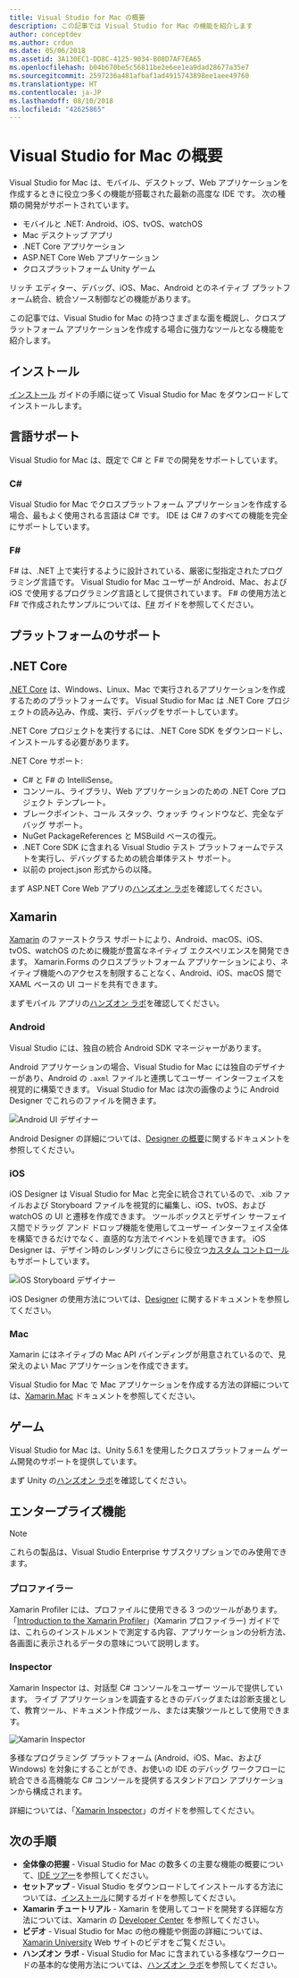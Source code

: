 ```yaml
---
title: Visual Studio for Mac の概要
description: この記事では Visual Studio for Mac の機能を紹介します
author: conceptdev
ms.author: crdun
ms.date: 05/06/2018
ms.assetid: 3A130EC1-DD8C-4125-9034-B08D7AF7EA65
ms.openlocfilehash: b04b670be5c56811be2e6ee1ea9dad28677a35e7
ms.sourcegitcommit: 2597236a481afbaf1ad4915743898ee1aee49760
ms.translationtype: HT
ms.contentlocale: ja-JP
ms.lasthandoff: 08/10/2018
ms.locfileid: "42625865"
---
```

# <a name="introducing-visual-studio-for-mac"></a>Visual Studio for Mac の概要

Visual Studio for Mac は、モバイル、デスクトップ、Web アプリケーションを作成するときに役立つ多くの機能が搭載された最新の高度な IDE です。 次の種類の開発がサポートされています。

* モバイルと .NET: Android、iOS、tvOS、watchOS
* Mac デスクトップ アプリ
* .NET Core アプリケーション
* ASP.NET Core Web アプリケーション
* クロスプラットフォーム Unity ゲーム

リッチ エディター、デバッグ、iOS、Mac、Android とのネイティブ プラットフォーム統合、統合ソース制御などの機能があります。

この記事では、Visual Studio for Mac の持つさまざまな面を概説し、クロスプラットフォーム アプリケーションを作成する場合に強力なツールとなる機能を紹介します。

## <a name="installation"></a>インストール

[インストール](installation.md) ガイドの手順に従って Visual Studio for Mac をダウンロードしてインストールします。

## <a name="language-support"></a>言語サポート

Visual Studio for Mac は、既定で C# と F# での開発をサポートしています。

### <a name="c"></a>C#

Visual Studio for Mac でクロスプラットフォーム アプリケーションを作成する場合、最もよく使用される言語は C# です。 IDE は C# 7 のすべての機能を完全にサポートしています。

### <a name="f"></a>F#

F# は、.NET 上で実行するように設計されている、厳密に型指定されたプログラミング言語です。 Visual Studio for Mac ユーザーが Android、Mac、および iOS で使用するプログラミング言語として提供されています。 F# の使用方法と F# で作成されたサンプルについては、[F#](https://developer.xamarin.com/guides/cross-platform/fsharp/) ガイドを参照してください。

## <a name="platform-support"></a>プラットフォームのサポート

## <a name="net-core"></a>.NET Core

[.NET Core](https://www.microsoft.com/net/core#macos) は、Windows、Linux、Mac で実行されるアプリケーションを作成するためのプラットフォームです。 Visual Studio for Mac は .NET Core プロジェクトの読み込み、作成、実行、デバッグをサポートしています。 

.NET Core プロジェクトを実行するには、.NET Core SDK をダウンロードし、インストールする必要があります。

.NET Core サポート:

* C# と F# の IntelliSense。
* コンソール、ライブラリ、Web アプリケーションのための .NET Core プロジェクト テンプレート。
* ブレークポイント、コール スタック、ウォッチ ウィンドウなど、完全なデバッグ サポート。
* NuGet PackageReferences と MSBuild ベースの復元。
* .NET Core SDK に含まれる Visual Studio テスト プラットフォームでテストを実行し、デバッグするための統合単体テスト サポート。
* 以前の project.json 形式からの以降。

まず ASP.NET Core Web アプリの[ハンズオン ラボ](https://github.com/Microsoft/vs4mac-labs/tree/master/Web/Getting-Started)を確認してください。

## <a name="xamarin"></a>Xamarin

[Xamarin](https://developer.xamarin.com/) のファーストクラス サポートにより、Android、macOS、iOS、tvOS、watchOS のために機能が豊富なネイティブ エクスペリエンスを開発できます。 Xamarin.Forms のクロスプラットフォーム アプリケーションにより、ネイティブ機能へのアクセスを制限することなく、Android、iOS、macOS 間で XAML ベースの UI コードを共有できます。

まずモバイル アプリの[ハンズオン ラボ](https://github.com/Microsoft/vs4mac-labs/tree/master/Mobile/Getting-Started)を確認してください。

### <a name="android"></a>Android

Visual Studio には、独自の統合 Android SDK マネージャーがあります。

Android アプリケーションの場合、Visual Studio for Mac には独自のデザイナーがあり、Android の `.axml` ファイルと連携してユーザー インターフェイスを視覚的に構築できます。 Visual Studio for Mac は次の画像のように Android Designer でこれらのファイルを開きます。

![Android UI デザイナー](media/intro-image31.png)

Android Designer の詳細については、[Designer の概要](https://developer.xamarin.com/Android/Guides/User_Interface/Designer_Overview)に関するドキュメントを参照してください。

### <a name="ios"></a>iOS

iOS Designer は Visual Studio for Mac と完全に統合されているので、.xib ファイルおよび Storyboard ファイルを視覚的に編集し、iOS、tvOS、および watchOS の UI と遷移を作成できます。 ツールボックスとデザイン サーフェイス間でドラッグ アンド ドロップ機能を使用してユーザー インターフェイス全体を構築できるだけでなく、直感的な方法でイベントを処理できます。 iOS Designer は、デザイン時のレンダリングにさらに役立つ[カスタム コントロール](https://developer.xamarin.com/guides/ios/user_interface/designer/ios_designable_controls_overview/)もサポートしています。

![iOS Storyboard デザイナー](media/intro-image30.png)

iOS Designer の使用方法については、[Designer](https://developer.xamarin.com/guides/ios/user_interface/designer) に関するドキュメントを参照してください。

### <a name="mac"></a>Mac

Xamarin にはネイティブの Mac API バインディングが用意されているので、見栄えのよい Mac アプリケーションを作成できます。

Visual Studio for Mac で Mac アプリケーションを作成する方法の詳細については、[Xamarin.Mac](https://developer.xamarin.com/guides/#mac) ドキュメントを参照してください。

## <a name="gaming"></a>ゲーム

Visual Studio for Mac は、Unity 5.6.1 を使用したクロスプラットフォーム ゲーム開発のサポートを提供しています。

まず Unity の[ハンズオン ラボ](https://github.com/Microsoft/vs4mac-labs/tree/master/Unity/Getting-Started)を確認してください。

## <a name="enterprise-features"></a>エンタープライズ機能

> [!Note]
> これらの製品は、Visual Studio Enterprise サブスクリプションでのみ使用できます。

### <a name="profiler"></a>プロファイラー

Xamarin Profiler には、プロファイルに使用できる 3 つのツールがあります。 「[Introduction to the Xamarin Profiler](https://developer.xamarin.com/guides/cross-platform/deployment,_testing,_and_metrics/xamarin-profiler/)」(Xamarin プロファイラー) ガイドでは、これらのインストルメントで測定する内容、アプリケーションの分析方法、各画面に表示されるデータの意味について説明します。

### <a name="inspector"></a>Inspector

Xamarin Inspector は、対話型 C# コンソールをユーザー ツールで提供しています。 ライブ アプリケーションを調査するときのデバッグまたは診断支援として、教育ツール、ドキュメント作成ツール、または実験ツールとして使用できます。

![Xamarin Inspector](media/intro-inspector.png)

多様なプログラミング プラットフォーム (Android、iOS、Mac、および Windows) を対象にすることができ、お使いの IDE のデバッグ ワークフローに統合できる高機能な C# コンソールを提供するスタンドアロン アプリケーションから構成されます。 

詳細については、「[Xamarin Inspector](https://developer.xamarin.com/guides/cross-platform/inspector/)」のガイドを参照してください。

## <a name="next-steps"></a>次の手順

* **全体像の把握** - Visual Studio for Mac の数多くの主要な機能の概要について、[IDE ツアー](ide-tour.md)を参照してください。
* **セットアップ** - Visual Studio をダウンロードしてインストールする方法については、[インストール](installation.md)に関するガイドを参照してください。
* **Xamarin チュートリアル** - Xamarin を使用してコードを開発する詳細な方法については、Xamarin の [Developer Center](https://developer.xamarin.com) を参照してください。
* **ビデオ** - Visual Studio for Mac の他の機能や側面の詳細については、[Xamarin University](https://university.xamarin.com) Web サイトのビデオをご覧ください。
* **ハンズオン ラボ** - Visual Studio for Mac に含まれている多様なワークロードの基本的な使用方法については、[ハンズオン ラボ](https://github.com/Microsoft/vs4mac-labs)を参照してください。
